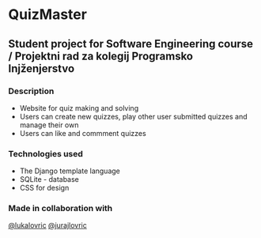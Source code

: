 # **QuizMaster**
## Student project for Software Engineering course / Projektni rad za kolegij Programsko Injženjerstvo

### **Description**
- Website for quiz making and solving
- Users can create new quizzes, play other user submitted quizzes and manage their own
- Users can like and commment quizzes

### **Technologies used**
- The Django template language
- SQLite - database
- CSS for design

### **Made in collaboration with**
[@lukalovric](https://github.com/jurajlovric)
[@jurajlovric](https://github.com/jurajlovric)
